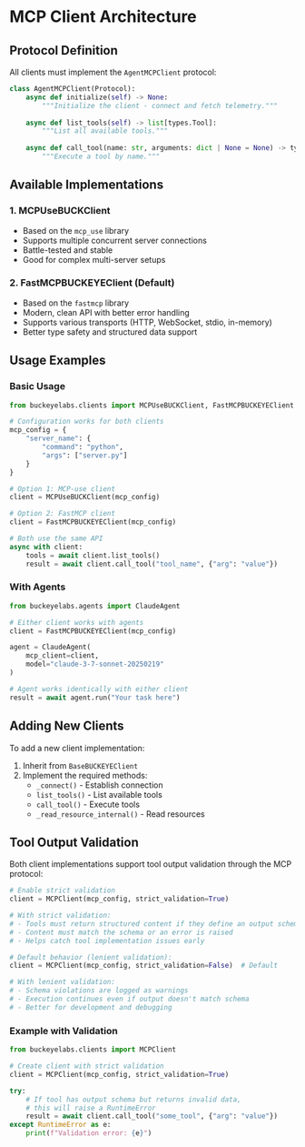 # MCP Client Architecture


## Protocol Definition

All clients must implement the `AgentMCPClient` protocol:

```python
class AgentMCPClient(Protocol):
    async def initialize(self) -> None:
        """Initialize the client - connect and fetch telemetry."""
    
    async def list_tools(self) -> list[types.Tool]:
        """List all available tools."""
    
    async def call_tool(name: str, arguments: dict | None = None) -> types.CallToolResult:
        """Execute a tool by name."""
```

## Available Implementations

### 1. MCPUseBUCKClient
- Based on the `mcp_use` library
- Supports multiple concurrent server connections
- Battle-tested and stable
- Good for complex multi-server setups

### 2. FastMCPBUCKEYEClient (Default)
- Based on the `fastmcp` library
- Modern, clean API with better error handling
- Supports various transports (HTTP, WebSocket, stdio, in-memory)
- Better type safety and structured data support

## Usage Examples

### Basic Usage

```python
from buckeyelabs.clients import MCPUseBUCKClient, FastMCPBUCKEYEClient

# Configuration works for both clients
mcp_config = {
    "server_name": {
        "command": "python",
        "args": ["server.py"]
    }
}

# Option 1: MCP-use client
client = MCPUseBUCKClient(mcp_config)

# Option 2: FastMCP client
client = FastMCPBUCKEYEClient(mcp_config)

# Both use the same API
async with client:
    tools = await client.list_tools()
    result = await client.call_tool("tool_name", {"arg": "value"})
```

### With Agents

```python
from buckeyelabs.agents import ClaudeAgent

# Either client works with agents
client = FastMCPBUCKEYEClient(mcp_config)

agent = ClaudeAgent(
    mcp_client=client,
    model="claude-3-7-sonnet-20250219"
)

# Agent works identically with either client
result = await agent.run("Your task here")
```


## Adding New Clients

To add a new client implementation:

1. Inherit from `BaseBUCKEYEClient`
2. Implement the required methods:
   - `_connect()` - Establish connection
   - `list_tools()` - List available tools
   - `call_tool()` - Execute tools
   - `_read_resource_internal()` - Read resources


## Tool Output Validation

Both client implementations support tool output validation through the MCP protocol:

```python
# Enable strict validation
client = MCPClient(mcp_config, strict_validation=True)

# With strict validation:
# - Tools must return structured content if they define an output schema
# - Content must match the schema or an error is raised
# - Helps catch tool implementation issues early

# Default behavior (lenient validation):
client = MCPClient(mcp_config, strict_validation=False)  # Default

# With lenient validation:
# - Schema violations are logged as warnings
# - Execution continues even if output doesn't match schema
# - Better for development and debugging
```

### Example with Validation

```python
from buckeyelabs.clients import MCPClient

# Create client with strict validation
client = MCPClient(mcp_config, strict_validation=True)

try:
    # If tool has output schema but returns invalid data,
    # this will raise a RuntimeError
    result = await client.call_tool("some_tool", {"arg": "value"})
except RuntimeError as e:
    print(f"Validation error: {e}")
```
